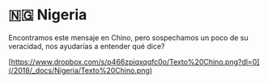 # 🇳🇬 Nigeria

Encontramos este mensaje en Chino, pero sospechamos un poco de su veracidad, nos ayudarías a entender qué dice?

[https://www.dropbox.com/s/p466zpiqxqqfc0o/Texto%20Chino.png?dl=0](/2018/_docs/Nigeria/Texto%20Chino.png)